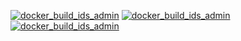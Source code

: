 [![docker_build_ids_admin](https://github.com/doitsu2014/my-ids/actions/workflows/docker_build_ids_admin.yml/badge.svg?branch=main)](https://github.com/doitsu2014/my-ids/actions/workflows/docker_build_ids_admin.yml)
[![docker_build_ids_admin](https://github.com/doitsu2014/my-ids/actions/workflows/docker_build_ids_admin_api.yml/badge.svg?branch=main)](https://github.com/doitsu2014/my-ids/actions/workflows/docker_build_ids_admin_api.yml)
[![docker_build_ids_admin](https://github.com/doitsu2014/my-ids/actions/workflows/docker_build_ids_sts.yml/badge.svg?branch=main)](https://github.com/doitsu2014/my-ids/actions/workflows/docker_build_ids_sts.yml)
